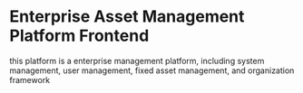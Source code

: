 # Enterprise Asset Management Platform Frontend

this platform is a enterprise management platform, including system management, user management, fixed asset management, and organization framework

